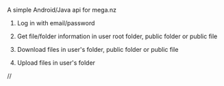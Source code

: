 A simple Android/Java api for mega.nz

1. Log in with email/password

2. Get file/folder information in user root folder, public folder or public file

3. Download files in user's folder, public folder or public file

4. Upload files in user's folder

// 
